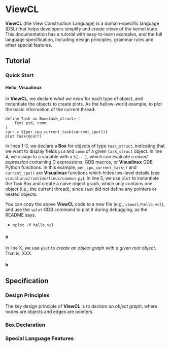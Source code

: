 # ViewCL

**ViewCL** (the View Construction Language) is a domain-specific language (DSL) that helps developers simplify and create *views* of the kernel state.
This documentation has a tutorial with easy-to-learn examples, and the full language specification, including design principles, grammar rules and other special features.

## Tutorial

### Quick Start

#### Hello, Visualinux

In **ViewCL**, we declare *what we need* for each type of object, and instantiate the objects to create plots.
As the hellow-world example, to plot the basic information of the current thread:

```viewcl
define Task as Box<task_struct> [
    Text pid, comm
]
curr = ${per_cpu_current_task(current_cpu())}
plot Task(@curr)
```

In lines 1-3, we declare a **Box** for objects of type `task_struct`, indicating that we want to display fields `pid` and `comm` of a given `task_struct` object.
In line 4, we assign to a variable with a `${...}`, which can evaluate a *mixed expression* containing C expressions, GDB macros, or **Visualinux** GDB Python functions. In this example, `per_cpu_current_task()` and `current_cpu()` are **Visualinux** functions which hides low-level details (see `visualinux/runtime/linux/common.py`).
In line 5, we use `plot` to instantiate the `Task` Box and create a naive object graph, which only contains one object (i.e., the current thread), since `Task` did not define any pointers or nested objects.

You can copy the above **ViewCL** code to a new file (e.g., `viewcl/hello.vcl`), and use the `vplot` GDB command to plot it during debugging, as the README says.

- `vplot -f hello.vcl`

#### a

In line X, we use `plot` to *create an object graph with a given root object*. That is, XXX.

#### b

## Specification

### Design Principles

The key design principle of **ViewCL** is to *declare an object graph*, where nodes are objects and edges are pointers.

### Box Declaration

### Special Language Features

